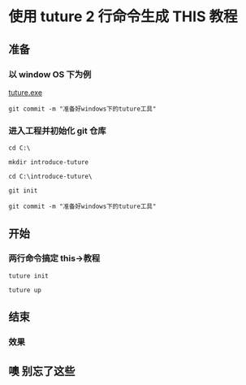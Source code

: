 # 使用 tuture 2 行命令生成 THIS 教程

## 准备

### 以 window OS 下为例

[tuture.exe](https://github.com/tuture-dev/tuture/releases)

```shell
git commit -m "准备好windows下的tuture工具"
```

### 进入工程并初始化 git 仓库

```shell
cd C:\

mkdir introduce-tuture

cd C:\introduce-tuture\

git init
```

```shell
git commit -m "准备好windows下的tuture工具"
```

## 开始

### 两行命令搞定 this->教程

```shell
tuture init

tuture up
```

## 结束

### 效果

## 噢 别忘了这些
